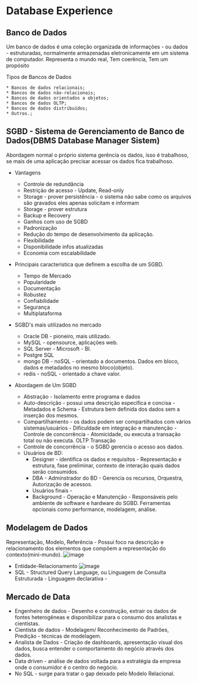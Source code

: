 # Database Experience
## Banco de Dados
Um banco de dados é uma coleção organizada de informações - ou dados - estruturadas, normalmente armazenadas eletronicamente em um sistema de computador.
Representa o mundo real, Tem coerência, Tem um propósito

Tipos de Bancos de Dados
    
    * Bancos de dados relacionais;
    * Bancos de dados não-relacionais;
    * Bancos de dados orientados a objetos;
    * Bancos de dados OLTP;
    * Bancos de dados distribuídos;
    * Outros.;

## SGBD - Sistema de Gerenciamento de Banco de Dados(DBMS Database Manager Sistem)
  Abordagem normal o próprio sistema gerência os dados, isso é trabalhoso, se mais de uma aplicação precisar acessar os dados fica trabalhoso.
* Vantagens
  - Controle de redundância
  - Restrição de acesso - Update, Read-only
  - Storage - prover persistência - o sistema não sabe como os arquivos são gravados eles apenas solicitam e informam  
  - Storage - prover estrutura
  - Backup e Recovery
  - Ganhos com uso de SGBD
   - Padronização
   - Redução do tempo de desenvolvimento da aplicação.
   - Flexibilidade
   - Disponibilidade infos atualizadas
   - Economia com escalabilidade
* Principais característica que definem a escolha de um SGBD.
  - Tempo de Mercado
  - Popularidade
  - Documentação
  - Robustez
  - Confiabilidade
  - Segurança
  - Multiplataforma
  
* SGBD's mais utilizados no mercado
  - Oracle DB - pioneiro, mais utilizado.
  - MySQL - opensource, aplicações web.
  - SQL Server - Microsoft - BI.
  - Postgre SQL
  - mongo DB - noSQL - orientado a documentos. Dados em bloco, dados e metadados no mesmo bloco(objeto).
  - redis - noSQL - orientado a chave valor.
* Abordagem de Um SGBD
  - Abstração - Isolamento entre programa e dados
  - Auto-descrição - possui uma descrição específica e concisa - Metadados e Schema - Estrutura bem definida dos dados sem a inserção dos mesmos.
  - Compartilhamento - os dados podem ser compartilhados com vários sistemas/usuários - Dificuldade em integração e manutenção - Controle de concorrência - Atomicidade, ou executa a transação total ou não executa. OLTP Transação
  - Controle de concorrência - o SGBD gerencia o acesso aos dados.
  - Usuários de BD: 
      - Designer - identifica os dados e requisitos - Representação e estrutura, fase preliminar, contexto de interação quais dados serão consumidos.
      - DBA - Adminstrador do BD - Gerencia os recursos, Orquestra, Autorização de acessos.
      - Usuários finais - 
      - Background - Operação e Manutenção - Responsáveis pelo ambiente de software e hardware do SGBD. Ferramentas opcionais como performance, modelagem, análise.
## Modelagem de Dados
Representação, Modelo, Referência - Possui foco na descrição e relacionamento dos elementos que compõem a representação do contexto(mini-mundo). 
![image](https://user-images.githubusercontent.com/28981742/188493544-5acd1831-ab24-40f2-be33-fb1d9b35de3e.png)
* Entidade-Relacionamento
![image](https://user-images.githubusercontent.com/28981742/188493607-4786a1a2-31ca-4164-9aea-9b47ef51859d.png)
* SQL - Structured Query Language, ou Linguagem de Consulta Estruturada - Linguagem declarativa - 
## Mercado de Data
* Engenheiro de dados - Desenho e construção, extrair os dados de fontes heterogêneas e disponibilizar para o consumo dos analistas e cientistas.
* Cientista de dados - Modelagem/ Reconhecimento de Padrões, Predição - técnicas de modelagem.
* Analista de Dados - Criação de dashboards, apresentação visual dos dados, busca entender o comportamento do negócio através dos dados.
* Data driven - análise de dados voltada para a estratégia da empresa onde o consumidor é o centro do negócio.
* No SQL - surge para tratar o gap deixado pelo Modelo Relacional.

